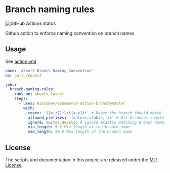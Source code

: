 # Branch naming rules
<img alt="GitHub Actions status" src="https://github.com/HiscoDev/ecommerce-action-branch/workflows/main/badge.svg">

Github action to enforce naming convention on branch names

## Usage

See [action.yml](./action.yml)

```yaml
name: 'Assert Branch Naming Convention'
on: pull_request

jobs:
  branch-naming-rules:
    runs-on: ubuntu-latest
    steps:
      - uses: HiscoDev/ecommerce-action-branch@master
        with:
          regex: '([a-z])+\/([a-z])+' # Regex the branch should match. This example enforces grouping
          allowed_prefixes: 'feature,stable,fix' # All branches should start with the given prefix
          ignore: master,develop # Ignore exactly matching branch names from convention
          min_length: 5 # Min length of the branch name
          max_length: 20 # Max length of the branch name
```

## License
The scripts and documentation in this project are released under the [MIT License](./LICENSE)
